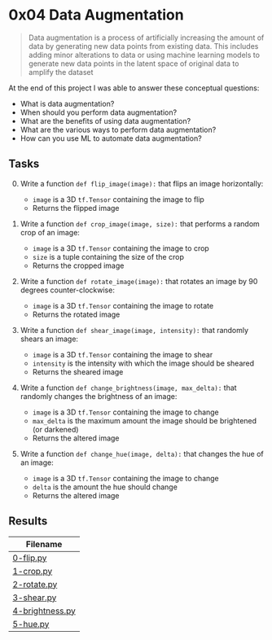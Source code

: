 # 0x04 Data Augmentation

> Data augmentation is a process of artificially increasing the amount of data by generating new data points from existing data. This includes adding minor alterations to data or using machine learning models to generate new data points in the latent space of original data to amplify the dataset

At the end of this project I was able to answer these conceptual questions:

* What is data augmentation?
* When should you perform data augmentation?
* What are the benefits of using data augmentation?
* What are the various ways to perform data augmentation?
* How can you use ML to automate data augmentation?

## Tasks

0. Write a function `def flip_image(image):` that flips an image horizontally:

    * `image` is a 3D `tf.Tensor` containing the image to flip
    * Returns the flipped image

1. Write a function `def crop_image(image, size):` that performs a random crop of an image:

    * `image` is a 3D `tf.Tensor` containing the image to crop
    * `size` is a tuple containing the size of the crop
    * Returns the cropped image

2. Write a function `def rotate_image(image):` that rotates an image by 90 degrees counter-clockwise:

    * `image` is a 3D `tf.Tensor` containing the image to rotate
    * Returns the rotated image

3. Write a function `def shear_image(image, intensity):` that randomly shears an image:

    * `image` is a 3D `tf.Tensor` containing the image to shear
    * `intensity` is the intensity with which the image should be sheared
    * Returns the sheared image

4. Write a function `def change_brightness(image, max_delta):` that randomly changes the brightness of an image:

    * `image` is a 3D `tf.Tensor` containing the image to change
    * `max_delta` is the maximum amount the image should be brightened (or darkened)
    * Returns the altered image

5. Write a function `def change_hue(image, delta):` that changes the hue of an image:

    * `image` is a 3D `tf.Tensor` containing the image to change
    * `delta` is the amount the hue should change
    * Returns the altered image

## Results

| Filename |
| ------ |
| [0-flip.py](https://github.com/jhonaRiver/holbertonschool-machine_learning/blob/master/pipeline/0x04-data_augmentation/0-flip.py)|
| [1-crop.py](https://github.com/jhonaRiver/holbertonschool-machine_learning/blob/master/pipeline/0x04-data_augmentation/1-crop.py)|
| [2-rotate.py](https://github.com/jhonaRiver/holbertonschool-machine_learning/blob/master/pipeline/0x04-data_augmentation/2-rotate.py)|
| [3-shear.py](https://github.com/jhonaRiver/holbertonschool-machine_learning/blob/master/pipeline/0x04-data_augmentation/3-shear.py)|
| [4-brightness.py](https://github.com/jhonaRiver/holbertonschool-machine_learning/blob/master/pipeline/0x04-data_augmentation/4-brightness.py)|
| [5-hue.py](https://github.com/jhonaRiver/holbertonschool-machine_learning/blob/master/pipeline/0x04-data_augmentation/5-hue.py)|
